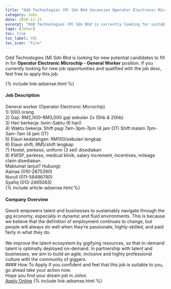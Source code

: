 ```yaml
---
title: "Odd Technologies (M) Sdn Bhd Vacancies Operator Electronic Microchip - General Worker" 
category: Jobs 
date: 2020-11-21 
excerpt: "Odd Technologies (M) Sdn Bhd is currently looking for suitable person to fill in the Operator Electronic Microchip - General Worker which positioned at Johor" 
tags: [Johor] 
toc: true 
toc_label: TOC 
toc_icon: "fire" 
--- 
```


<p>Odd Technologies (M) Sdn Bhd is looking for new potential candidates to fill in for <b>Operator Electronic Microchip - General Worker</b> position. If you currently looking for new job opportunities and qualified with the job desc, feel free to apply this job.
</p>{% include link-adsense.html %} 
<div><div><div><h4>Job Description</h4></div></div><div><div><span><div><div>General worker (Operator Electronic Microchip)</div><div>1) 1000 orang</div><div>2) Gaji: RM2,000-RM3,000 gaji sebulan 2x (5hb &amp; 20hb)</div><div>3) Hari berkerja: Isnin-Sabtu (6 hari)</div><div>4) Waktu bekerja: Shift pagi 7am-3pm-7pm (4 jam OT) Shift malam 7pm-3am-7am (4 jam OT)</div><div>5) Elaun kedatangan: RM100/sebulan lengkap</div><div>6) Elaun shift; RM5/shift lengkap</div><div>7) Hostel, perkeso, uniform (3 set) disediakan</div><div>8) KWSP, perkeso, medical klinik, salary increment, incentives, mileage claim disediakan.</div><div><div>Maklumat lanjut? Hubungi:</div><div>Aainaa (010-2875390)</div><div>Nurull (011-56486780)</div><div>Syafiq (013-2465063)</div></div></div></span></div></div></div> 
{% include article-adsense.html %} 
<div><div><div><h4>Company Overview</h4></div></div><div><div><span><div><div>Qwork empowers talent and businesses to sustainably navigate through the gig economy, especially in dynamic and fluid environments. This is because we believe that the definition of employment continues to change, but people will always do well when they&#8217;re passionate, highly-skilled, and paid fairly in what they do.<br>
<br>
We improve the talent ecosystem by gigifying resources, so that in-demand talent is optimally deployed on-demand. In partnership with talent and businesses, we aim to build an agile, inclusive and highly professional culture with the community of giggers.</div></div></span></div></div></div> 
#### How To Apply 
If you confident and feel that this job is suitable to you, go ahead take your action now. <br/> 
Hope you find your dream job in Johor. <br/> 
<a href="https://www.jobstreet.com.my/en/job/operator-electronic-microchip-general-worker-4425896?jobId=jobstreet-my-job-4425896&sectionRank=13&token=0~91ed01a8-cb65-41c9-887c-9573e698007e&fr=SRP%20View%20In%20New%20Ta" class="btn btn--info" target="_blank" rel="nofollow noopenner">Apply Online</a> 
{% include link-adsense.html %} 